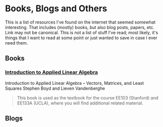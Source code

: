 # Books, Blogs and Others

This is a list of resources I've found on the internet that seemed somewhat
interesting.
That includes (mostly) books, but also blog posts, papers, etc.
Link may not be canonical.
This is not a list of stuff I've read;
most likely, it's things that I want to read at some point
or just wanted to save in case I ever need them.

## Books

### [Introduction to Applied Linear Algebra](https://web.stanford.edu/~boyd/vmls/)

Introduction to Applied Linear Algebra – Vectors, Matrices, and Least Squares
Stephen Boyd and Lieven Vandenberghe

> This book is used as the textbook for the course EE103 (Stanford) and EE133A (UCLA), where you will find additional related material.

## Blogs
